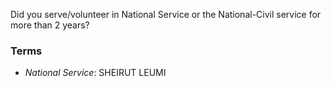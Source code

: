 Did you serve/volunteer in National Service or the National-Civil service for more than 2 years?

### Terms
* *National Service*: SHEIRUT LEUMI
